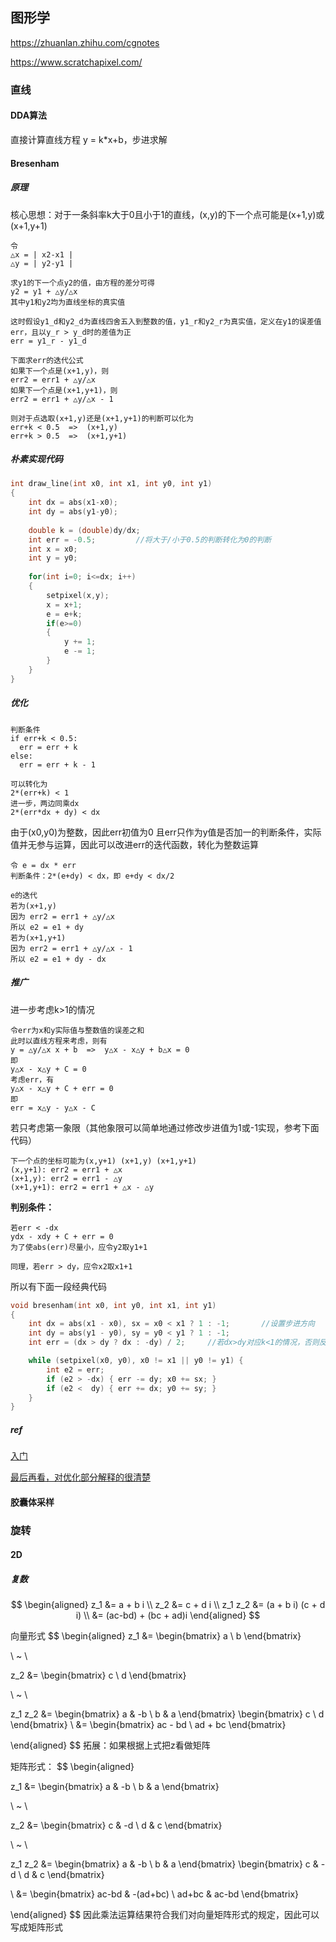 ## 图形学

https://zhuanlan.zhihu.com/cgnotes

https://www.scratchapixel.com/

### 直线

#### DDA算法

直接计算直线方程 y = k*x+b，步进求解

#### Bresenham

##### 原理

核心思想：对于一条斜率k大于0且小于1的直线，(x,y)的下一个点可能是(x+1,y)或(x+1,y+1)

```
令
△x = | x2-x1 |
△y = | y2-y1 |

求y1的下一个点y2的值，由方程的差分可得
y2 = y1 + △y/△x
其中y1和y2均为直线坐标的真实值

这时假设y1_d和y2_d为直线四舍五入到整数的值，y1_r和y2_r为真实值，定义在y1的误差值err，且以y_r > y_d时的差值为正
err = y1_r - y1_d

下面求err的迭代公式
如果下一个点是(x+1,y)，则
err2 = err1 + △y/△x
如果下一个点是(x+1,y+1)，则
err2 = err1 + △y/△x - 1

则对于点选取(x+1,y)还是(x+1,y+1)的判断可以化为
err+k < 0.5  =>  (x+1,y)
err+k > 0.5  =>  (x+1,y+1)
```

##### 朴素实现代码

```c
int draw_line(int x0, int x1, int y0, int y1)
{
    int dx = abs(x1-x0);
    int dy = abs(y1-y0);
    
    double k = (double)dy/dx;
    int err = -0.5;			//将大于/小于0.5的判断转化为0的判断
    int x = x0;
    int y = y0;
    
    for(int i=0; i<=dx; i++)
    {
        setpixel(x,y);
        x = x+1;
        e = e+k;
        if(e>=0)
        {
            y += 1;
            e -= 1;
        }
    }
}
```

##### 优化

```
判断条件
if err+k < 0.5:
  err = err + k
else:
  err = err + k - 1
  
可以转化为
2*(err+k) < 1
进一步，两边同乘dx
2*(err*dx + dy) < dx
```

由于(x0,y0)为整数，因此err初值为0
且err只作为y值是否加一的判断条件，实际值并无参与运算，因此可以改进err的迭代函数，转化为整数运算

```
令 e = dx * err
判断条件：2*(e+dy) < dx，即 e+dy < dx/2

e的迭代
若为(x+1,y)
因为 err2 = err1 + △y/△x
所以 e2 = e1 + dy
若为(x+1,y+1)
因为 err2 = err1 + △y/△x - 1
所以 e2 = e1 + dy - dx
```

##### 推广

进一步考虑k>1的情况

```
令err为x和y实际值与整数值的误差之和
此时以直线方程来考虑，则有
y = △y/△x x + b  =>  y△x - x△y + b△x = 0
即
y△x - x△y + C = 0
考虑err，有
y△x - x△y + C + err = 0
即
err = x△y - y△x - C
```

若只考虑第一象限（其他象限可以简单地通过修改步进值为1或-1实现，参考下面代码）

```
下一个点的坐标可能为(x,y+1) (x+1,y) (x+1,y+1)
(x,y+1): err2 = err1 + △x
(x+1,y): err2 = err1 - △y
(x+1,y+1): err2 = err1 + △x - △y
```

**判别条件：**

```
若err < -dx
ydx - xdy + C + err = 0
为了使abs(err)尽量小，应令y2取y1+1

同理，若err > dy，应令x2取x1+1
```

所以有下面一段经典代码

```c
void bresenham(int x0, int y0, int x1, int y1)
{
    int dx = abs(x1 - x0), sx = x0 < x1 ? 1 : -1;		//设置步进方向
    int dy = abs(y1 - y0), sy = y0 < y1 ? 1 : -1;
    int err = (dx > dy ? dx : -dy) / 2;		//若dx>dy对应k<1的情况，否则反之

    while (setpixel(x0, y0), x0 != x1 || y0 != y1) {
        int e2 = err;
        if (e2 > -dx) { err -= dy; x0 += sx; }
        if (e2 <  dy) { err += dx; y0 += sy; }
    }
}
```

##### ref

[入门](https://www.cnblogs.com/feiquan/archive/2018/03/04/8506283.html)

[最后再看，对优化部分解释的很清楚](https://blog.csdn.net/cjw_soledad/article/details/78886117)

#### 胶囊体采样

### 旋转

#### 2D

##### 复数

$$
\begin{aligned}
z_1 &= a + b i
\\
z_2 &= c + d i
\\
z_1 z_2 &= (a + b i) (c + d i)
\\
 &= (ac-bd) + (bc + ad)i
\end{aligned}
$$

向量形式
$$
\begin{aligned}
z_1 &=
\begin{bmatrix}
a \\
b
\end{bmatrix}

\\
~
\\

z_2 &=
\begin{bmatrix}
c \\
d
\end{bmatrix}

\\
~
\\

z_1 z_2 &= 
\begin{bmatrix}
a & -b \\
b & a
\end{bmatrix}
\begin{bmatrix}
c \\
d
\end{bmatrix}
\\
&=
\begin{bmatrix}
ac - bd \\
ad + bc
\end{bmatrix}

\end{aligned}
$$
拓展：如果根据上式把z看做矩阵

矩阵形式：
$$
\begin{aligned}

z_1 &=
\begin{bmatrix}
a & -b \\
b & a
\end{bmatrix}

\\
~
\\

z_2 &=
\begin{bmatrix}
c & -d \\
d & c
\end{bmatrix}

\\
~
\\

z_1 z_2 &=
\begin{bmatrix}
a & -b \\
b & a
\end{bmatrix}
\begin{bmatrix}
c & -d \\
d & c
\end{bmatrix}

\\
&=
\begin{bmatrix}
ac-bd & -(ad+bc) \\
ad+bc & ac-bd
\end{bmatrix}

\end{aligned}
$$
因此乘法运算结果符合我们对向量矩阵形式的规定，因此可以写成矩阵形式

